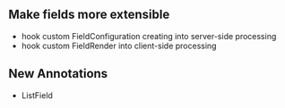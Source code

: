 ## Make fields more extensible ##

  * hook custom FieldConfiguration creating into server-side processing
  * hook custom FieldRender into client-side processing

## New Annotations ##
  * ListField